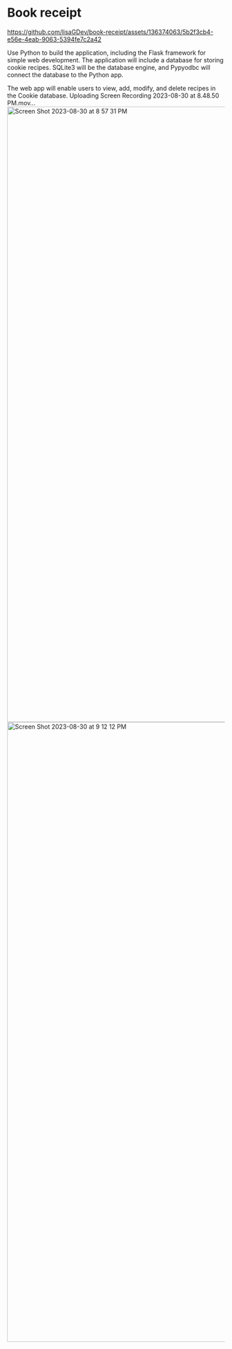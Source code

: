 
# Book receipt

https://github.com/lisaGDev/book-receipt/assets/136374063/5b2f3cb4-e56e-4eab-9063-5394fe7c2a42

Use Python to build the application, including the Flask framework for simple web development. The application will include a database for storing cookie recipes. SQLite3 will be the database engine, and Pypyodbc will connect the database to the Python app.

The web app will enable users to view, add, modify, and delete recipes in the Cookie database.
Uploading Screen Recording 2023-08-30 at 8.48.50 PM.mov…
<img width="1422" alt="Screen Shot 2023-08-30 at 8 57 31 PM" src="https://github.com/lisaGDev/book-receipt/assets/136374063/47878080-7305-4fd4-9a40-37d39b68467d">
<img width="1432" alt="Screen Shot 2023-08-30 at 9 12 12 PM" src="https://github.com/lisaGDev/book-receipt/assets/136374063/21860e9a-6924-4b3f-8601-c97d65d9485e">
